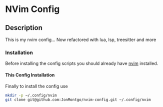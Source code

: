 # NVim Config

## Description
This is my nvim config... Now refactored with lua, lsp, treesitter and more

### Installation
Before installing the config scripts you should already have 
[nvim](https://github.com/neovim/neovim/wiki/Installing-Neovim) installed.

#### This Config Installation
Finally to install the config use
```sh
mkdir -p ~/.config/nvim
git clone git@github.com:JonMontgo/nvim-config.git ~/.config/nvim
